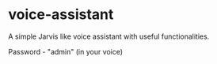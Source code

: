 # voice-assistant
A simple Jarvis like voice assistant with useful functionalities.

Password - "admin" (in your voice)
